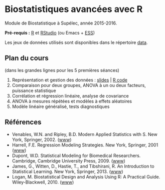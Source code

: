 # Biostatistiques avancées avec R

Module de Biostatistique à Supélec, année 2015-2016.

**Pré-requis :** [R](https://cran.r-project.org) et [RStudio](https://www.rstudio.com) (ou Emacs + [ESS](http://ess.r-project.org))

Les jeux de données utilisés sont disponibles dans le répertoire [data](data/).

## Plan du cours

(dans les grandes lignes pour les 5 premières séances)

1. Représentation et gestion des données : [slides](slides/01-datasteps.pdf) | [R code](slides/01-datasteps.R)
2. Comparaison pour deux groupes, ANOVA à un ou deux facteurs, puissance statistique
3. Corrélation et régression linéaire, analyse de covariance
4. ANOVA à mesures répétées et modèles à effets aléatoires
5. Modèle linéaire généralisé, tests diagnostiques

## Références

- Venables, W.N. and Ripley, B.D. Modern Applied Statistics with S. New York, Springer, 2002. ([www](https://www.stats.ox.ac.uk/pub/MASS4/))
- Harrell, F.E. Regression Modeling Strategies. New York, Springer, 2001 ([www](http://biostat.mc.vanderbilt.edu/wiki/Main/RmS))
- Dupont, W.D. Statistical Modeling for Biomedical Researchers. Cambridge, Cambridge University Press, 2009. ([www](http://biostat.mc.vanderbilt.edu/dupontwd/wddtext/))
- James, G., Witten, D., Hastie, T., and Tibshirani, R. An Introduction to Statistical Learning. New York, Springer, 2013. ([www](http://www-bcf.usc.edu/~gareth/ISL/))
- Logan, M. Biostatistical Design and Analysis Using R: A Practical Guide. Wiley-Blackwell, 2010. ([www](http://users.monash.edu.au/~murray/BDAR/))
